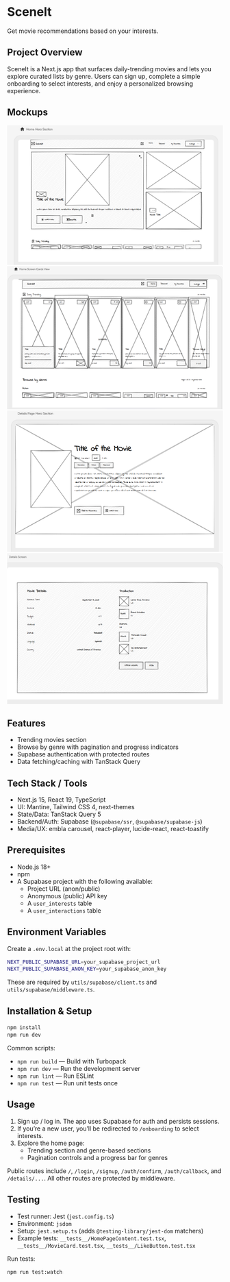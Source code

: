 # SceneIt

Get movie recommendations based on your interests.

## Project Overview

SceneIt is a Next.js app that surfaces daily-trending movies and lets you explore curated lists by genre. Users can sign up, complete a simple onboarding to select interests, and enjoy a personalized browsing experience.

## Mockups

![alt text](<Screenshot 2025-09-22 105317.png>)
![alt text](<Screenshot 2025-09-22 172229.png>)
![alt text](<Screenshot 2025-09-22 105345.png>)
![alt text](<Screenshot 2025-09-22 110710.png>)

## Features

- Trending movies section
- Browse by genre with pagination and progress indicators
- Supabase authentication with protected routes
- Data fetching/caching with TanStack Query

## Tech Stack / Tools

- Next.js 15, React 19, TypeScript
- UI: Mantine, Tailwind CSS 4, next-themes
- State/Data: TanStack Query 5
- Backend/Auth: Supabase (`@supabase/ssr`, `@supabase/supabase-js`)
- Media/UX: embla carousel, react-player, lucide-react, react-toastify

## Prerequisites

- Node.js 18+
- npm
- A Supabase project with the following available:
  - Project URL (anon/public)
  - Anonymous (public) API key
  - A `user_interests` table
  - A `user_interactions` table

## Environment Variables

Create a `.env.local` at the project root with:

```bash
NEXT_PUBLIC_SUPABASE_URL=your_supabase_project_url
NEXT_PUBLIC_SUPABASE_ANON_KEY=your_supabase_anon_key
```

These are required by `utils/supabase/client.ts` and `utils/supabase/middleware.ts`.

## Installation & Setup

```bash
npm install
npm run dev
```

Common scripts:

- `npm run build` — Build with Turbopack
- `npm run dev` — Run the development server
- `npm run lint` — Run ESLint
- `npm run test` — Run unit tests once

## Usage

1.  Sign up / log in. The app uses Supabase for auth and persists sessions.
2.  If you’re a new user, you’ll be redirected to `/onboarding` to select interests.
3.  Explore the home page:
    - Trending section and genre-based sections
    - Pagination controls and a progress bar for genres

Public routes include `/`, `/login`, `/signup`, `/auth/confirm`, `/auth/callback`, and `/details/...`. All other routes are protected by middleware.

## Testing

- Test runner: Jest (`jest.config.ts`)
- Environment: `jsdom`
- Setup: `jest.setup.ts` (adds `@testing-library/jest-dom` matchers)
- Example tests: `__tests__/HomePageContent.test.tsx`, `__tests__/MovieCard.test.tsx`, `__tests__/LikeButton.test.tsx`

Run tests:

```bash
npm run test:watch
```
